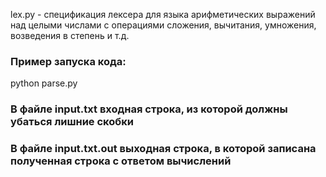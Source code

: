 lex.py - спецификация лексера для языка арифметических выражений над целыми числами с операциями сложения, вычитания, умножения, возведения в степень и т.д.

### Пример запуска кода:
  python parse.py
 
### В файле input.txt входная строка, из которой должны убаться лишние скобки
### В файле input.txt.out выходная строка, в которой записана полученная строка с ответом вычислений
